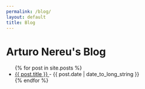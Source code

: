 ```yaml
---
permalink: /blog/
layout: default
title: Blog
---
```

# Arturo Nereu's Blog

<ul>
  {% for post in site.posts %}
    <li>
      <a href="{{ post.url }}">
        {{ post.title }}
      </a>
      - <time datetime="{{ post.date | date: "%Y-%m-%d" }}">{{ post.date | date_to_long_string }}</time>
    </li>
  {% endfor %}
</ul>